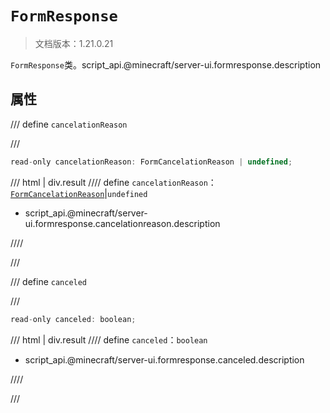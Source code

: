 # `FormResponse`

> 文档版本：1.21.0.21

`FormResponse`类。script_api.@minecraft/server-ui.formresponse.description

## 属性

/// define
`cancelationReason`


///

```js
read-only cancelationReason: FormCancelationReason | undefined;
```

/// html | div.result
//// define
`cancelationReason`：[`FormCancelationReason`](./formcancelationreason.md)|`undefined`

- script_api.@minecraft/server-ui.formresponse.cancelationreason.description


////

///


/// define
`canceled`


///

```js
read-only canceled: boolean;
```

/// html | div.result
//// define
`canceled`：`boolean`

- script_api.@minecraft/server-ui.formresponse.canceled.description


////

///

